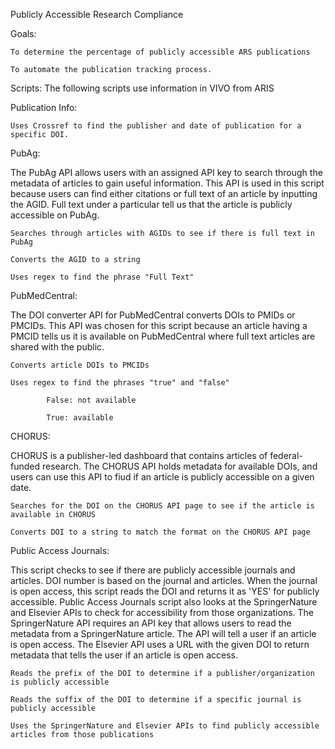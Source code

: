Publicly Accessible Research Compliance

Goals: 

    To determine the percentage of publicly accessible ARS publications

    To automate the publication tracking process.


Scripts:
    The following scripts use information in VIVO from ARIS

  Publication Info:

    Uses Crossref to find the publisher and date of publication for a specific DOI.

  PubAg:
  
  The PubAg API allows users with an assigned API key to search through the metadata of articles to gain useful information. This API is   used in this script because users can find either citations or full text of an article by inputting the AGID. Full text under a       particular tell us that the article is publicly accessible on PubAg.

    Searches through articles with AGIDs to see if there is full text in PubAg

    Converts the AGID to a string 

    Uses regex to find the phrase "Full Text"

  PubMedCentral:
  
  The DOI converter API for PubMedCentral converts DOIs to PMIDs or PMCIDs. This API was chosen for this script because an article having a PMCID tells us it is available on PubMedCentral where full text articles are shared with the public. 
    
    Converts article DOIs to PMCIDs 

    Uses regex to find the phrases "true" and "false"

            False: not available

            True: available 

  CHORUS:
  
 CHORUS is a publisher-led dashboard that contains articles of federal-funded research. The CHORUS API holds metadata for available DOIs, and users can use this API to fiud if an article is publicly accessible on a given date.

    Searches for the DOI on the CHORUS API page to see if the article is available in CHORUS

    Converts DOI to a string to match the format on the CHORUS API page 

   Public Access Journals:
   
   This script checks to see if there are publicly accessible journals and articles. DOI number is based on the journal and articles. When the journal is open access, this script reads the DOI and returns it as 'YES' for publicly accessible. Public Access Journals script also looks at the SpringerNature and Elsevier APIs to check for accessibility from those organizations. The SpringerNature API requires an API key that allows users to read the metadata from a SpringerNature article. The API will tell a user if an article is open access. The Elsevier API uses a URL with the given DOI to return metadata that tells the user if an article is open access.

    Reads the prefix of the DOI to determine if a publisher/organization is publicly accessible

    Reads the suffix of the DOI to determine if a specific journal is publicly accessible

    Uses the SpringerNature and Elsevier APIs to find publicly accessible articles from those publications



